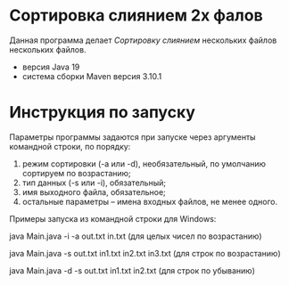 # Сортировка слиянием 2х фалов 
Данная программа делает *Сортировку слиянием* нескольких файлов нескольких файлов.

* версия Java 19
* система сборки Maven версия 3.10.1


# Инструкция по запуску

Параметры программы задаются при запуске через аргументы командной строки, по порядку:
1. режим сортировки (-a или -d), необязательный, по умолчанию сортируем по возрастанию;
2. тип данных (-s или -i), обязательный;
3. имя выходного файла, обязательное;
4. остальные параметры – имена входных файлов, не менее одного.

Примеры запуска из командной строки для Windows:

java Main.java -i -a out.txt in.txt (для целых чисел по возрастанию)

java Main.java -s out.txt in1.txt in2.txt in3.txt (для строк по возрастанию)

java Main.java -d -s out.txt in1.txt in2.txt (для строк по убыванию)


